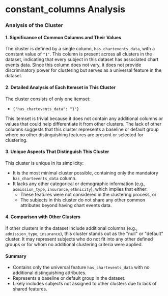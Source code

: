 # constant_columns Analysis

### Analysis of the Cluster

#### 1. Significance of Common Columns and Their Values
The cluster is defined by a single column, `has_chartevents_data`, with a constant value of `"1"`. This column is present across all clusters in the dataset, indicating that every subject in this dataset has associated chart events data. Since this column does not vary, it does not provide discriminatory power for clustering but serves as a universal feature in the dataset.

#### 2. Detailed Analysis of Each Itemset in This Cluster
The cluster consists of only one itemset:
- `{"has_chartevents_data": "1"}`

This itemset is trivial because it does not contain any additional columns or values that could help differentiate it from other clusters. The lack of other columns suggests that this cluster represents a baseline or default group where no other distinguishing features are present or selected for clustering.

#### 3. Unique Aspects That Distinguish This Cluster
This cluster is unique in its simplicity:
- It is the most minimal cluster possible, containing only the mandatory `has_chartevents_data` column.
- It lacks any other categorical or demographic information (e.g., `admission_type`, `insurance`, `ethnicity`), which implies that either:
  - These features were not considered in the clustering process, or
  - The subjects in this cluster do not share any other common attributes beyond having chart events data.

#### 4. Comparison with Other Clusters
If other clusters in the dataset include additional columns (e.g., `admission_type`, `insurance`), this cluster stands out as the "null" or "default" cluster. It may represent subjects who do not fit into any other defined groups or for whom no additional clustering criteria were applied.

#### Summary
- Contains only the universal feature `has_chartevents_data` with no additional distinguishing attributes.
- Represents a baseline or default group in the dataset.
- Likely includes subjects not assigned to other clusters due to lack of shared features.